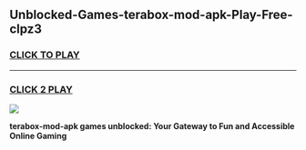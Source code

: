 
## Unblocked-Games-terabox-mod-apk-Play-Free-clpz3
<h3>
<a href="https://premium76.site?title=terabox-mod-apk&ref=10A">CLICK TO PLAY</a></h3>
<hr>

<h3>
<a href="https://premium76.site?title=terabox-mod-apk&ref=10A">CLICK 2 PLAY</a>
  
</h3>

<a href="https://premium76.site?title=terabox-mod-apk&ref=10A"><img src="https://clearcache.store/games.png"></a>


**terabox-mod-apk games unblocked: Your Gateway to Fun and Accessible Online Gaming**
